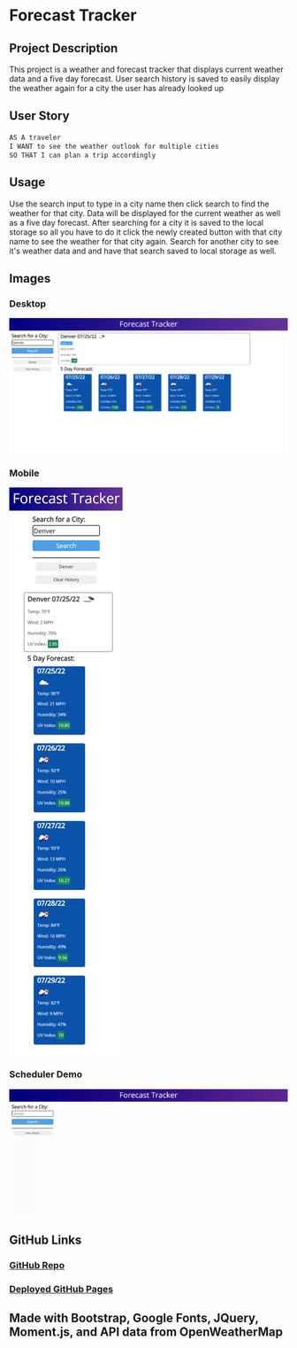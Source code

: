 # Forecast Tracker

## Project Description

This project is a weather and forecast tracker that displays current weather data and a five day forecast. User search history is saved to easily display the weather again for a city the user has already looked up

## User Story

```
AS A traveler
I WANT to see the weather outlook for multiple cities
SO THAT I can plan a trip accordingly
```
## Usage

Use the search input to type in a city name then click search to find the weather for that city. Data will be displayed for the current weather as well as a five day forecast.
After searching for a city it is saved to the local storage so all you have to do it click the newly created button with that city name to see the weather for that city again.
Search for another city to see it's weather data and and have that search saved to local storage as well.

## Images

### Desktop 

![desktop-view](./assets/images/desktop-view.jpeg)

### Mobile 

![mobile-view](./assets/images/mobile-view.jpeg)

### Scheduler Demo 

![scheduler-demo](./assets/images/forecast-tracker-demo.gif)

## GitHub Links

### [GitHub Repo](https://github.com/PierTwo/forecast-tracker)

### [Deployed GitHub Pages](https://piertwo.github.io/forecast-tracker/)

## Made with Bootstrap, Google Fonts, JQuery, Moment.js, and API data from OpenWeatherMap
